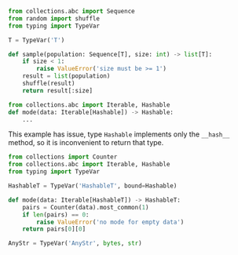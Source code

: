 ```python
from collections.abc import Sequence
from random import shuffle
from typing import TypeVar

T = TypeVar('T')

def sample(population: Sequence[T], size: int) -> list[T]:
	if size < 1:
		raise ValueError('size must be >= 1')
	result = list(population)
	shuffle(result)
	return result[:size]
```


```python
from collections.abc import Iterable, Hashable
def mode(data: Iterable[Hashable]) -> Hashable:
	...
```
This example has issue, type `Hashable` implements only the `__hash__` method, so it is inconvenient to return that type.

```python
from collections import Counter
from collections.abc import Iterable, Hashable
from typing import TypeVar

HashableT = TypeVar('HashableT', bound=Hashable)

def mode(data: Iterable[HashableT]) -> HashableT:
	pairs = Counter(data).most_common(1)
	if len(pairs) == 0:
		raise ValueError('no mode for empty data')
	return pairs[0][0]
```


```python
AnyStr = TypeVar('AnyStr', bytes, str)
```
